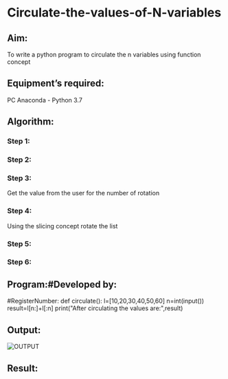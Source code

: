 # Circulate-the-values-of-N-variables
## Aim:
To write a python program to circulate the n variables using function concept
## Equipment’s required:
PC
Anaconda - Python 3.7
## Algorithm: 
### Step 1: 
### Step 2: 
### Step 3: 
Get the value from the user for the number of rotation
### Step 4: 
Using the slicing concept rotate the list

### Step 5: 
### Step 6: 
## Program:#Developed by: 
#RegisterNumber:
def circulate():
   l=[10,20,30,40,50,60]
   n=int(input())
   result=l[n:]+l[:n]
   print("After circulating the values are:",result)
   
## Output:
![OUTPUT](./ssn.png.png)
## Result:
